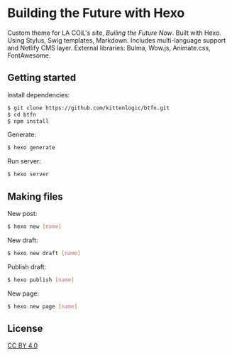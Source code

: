 # Building the Future with Hexo
<!-- Markdown snippet -->

Custom theme for LA COiL's site, _Builing the Future Now_. Built with Hexo. Using Stylus, Swig templates, Markdown. Includes multi-language support and Netlify CMS layer. External libraries: Bulma, Wow.js, Animate.css, FontAwesome.

## Getting started

Install dependencies:

``` bash
$ git clone https://github.com/kittenlogic/btfn.git
$ cd btfn
$ npm install
```

Generate:

``` bash
$ hexo generate
```

Run server:

``` bash
$ hexo server
```

## Making files

New post:

``` bash
$ hexo new [name]
```

New draft:

``` bash
$ hexo new draft [name]
```

Publish draft:

``` bash
$ hexo publish [name]
```
New page:

``` bash
$ hexo new page [name]
```

## License

[CC BY 4.0](http://creativecommons.org/licenses/by/4.0/)

